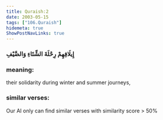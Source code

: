 ```yaml
---
title: Quraish:2
date: 2003-05-15
tags: ["106.Quraish"]
hidemeta: true 
ShowPostNavLinks: true 
---
```

### إِيلَافِهِمْ رِحْلَةَ الشِّتَاءِ وَالصَّيْفِ
### meaning: 
their solidarity during winter and summer journeys,
### similar verses: 

Our AI only can find similar verses with similarity score > 50% 




